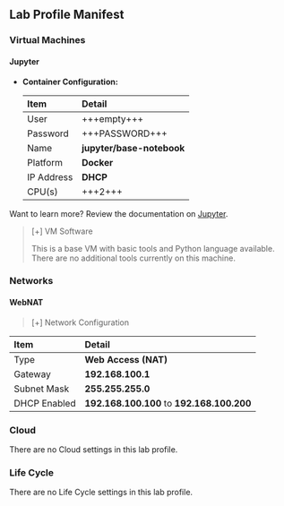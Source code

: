 ## Lab Profile Manifest

### Virtual Machines

#### Jupyter

- **Container Configuration:**

    | Item | Detail |
    |:---------|:---------|
    | User | +++empty+++ |
    | Password | +++PASSWORD+++ |
    | Name   | **jupyter/base-notebook** |
    | Platform | **Docker** |
    | IP Address   | **DHCP** |
    | CPU(s) | +++2+++ |

Want to learn more? Review the documentation on [Jupyter](https://jupyter.org/).


>[+] VM Software
>
>This is a base VM with basic tools and Python language available. There are no additional tools currently on this machine. 


### Networks

#### WebNAT

>[+] Network Configuration
>
|Item|Detail|
|:----|:----|
|Type|**Web Access (NAT)**|
|Gateway|**192.168.100.1**|
|Subnet Mask|**255.255.255.0**|
|DHCP Enabled|**192.168.100.100** to **192.168.100.200**|

### Cloud
There are no Cloud settings in this lab profile.

### Life Cycle
There are no Life Cycle settings in this lab profile.
